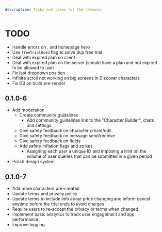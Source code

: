 ```yaml
---
description: Tasks and items for the release.
---
```


# TODO

- Handle errors on <StripeCreateSessionForm>, <Pricing> and homepage hero
- Use `freeTrialUsed` flag to solve dup free trial
- Deal with expired plan on client
- Deal with expired plan on the server (should have a plan and not expired to be allowed to use)
- Fix last dropdown position
- Infinite scroll not working on big screens in Discover characters
- Fix DB on build pre-render

## 0.1.0-6

- Add moderation
  - Create community guidelines
    - Add community guidelines link to the "Character Builder", chats and settings
  - Give safety feedback on character create/edit
  - Give safety feedback on message send/receive
  - Give safety feedback on fields
  - Add safety inflation flags and strikes
    - Assigning each user a unique ID and imposing a limit on the volume of user queries that can be submitted in a given period
- Polish design system

## 0.1.0-7

- Add more characters pre-created
- Update terms and privacy policy
- Update terms to include info about price changing and inform cancel anytime before the trial ends to avoid charges
- Require users to re-accept the privacy or terms when changed
- Implement basic analytics to track user engagement and app performance
- Improve logging
